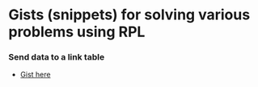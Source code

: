 # Gists (snippets) for solving various problems using RPL

### Send data to a link table
* [Gist here](https://gist.github.com/jessecookedesign/49c76c73b24c093334696636efb0b521)
